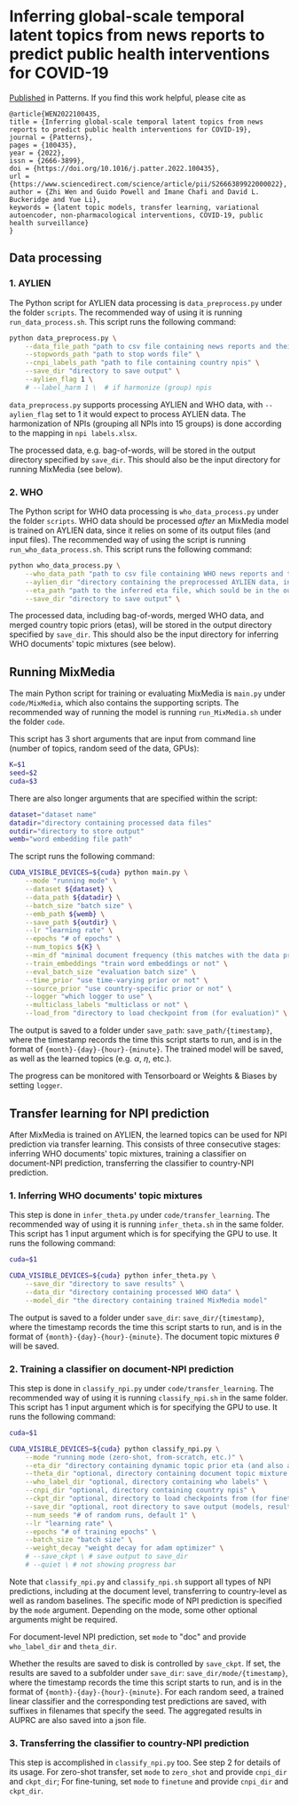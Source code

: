 # Inferring global-scale temporal latent topics from news reports to predict public health interventions for COVID-19

[Published](https://www.cell.com/patterns/fulltext/S2666-3899(22)00002-2) in Patterns. If you find this work helpful, please cite as

```
@article{WEN2022100435,
title = {Inferring global-scale temporal latent topics from news reports to predict public health interventions for COVID-19},
journal = {Patterns},
pages = {100435},
year = {2022},
issn = {2666-3899},
doi = {https://doi.org/10.1016/j.patter.2022.100435},
url = {https://www.sciencedirect.com/science/article/pii/S2666389922000022},
author = {Zhi Wen and Guido Powell and Imane Chafi and David L. Buckeridge and Yue Li},
keywords = {latent topic models, transfer learning, variational autoencoder, non-pharmacological interventions, COVID-19, public health surveillance}
}
```

## Data processing

### 1. AYLIEN

The Python script for AYLIEN data processing is `data_preprocess.py` under the folder `scripts`. The recommended way of using it is running `run_data_process.sh`. This script runs the following command:

```bash
python data_preprocess.py \
    --data_file_path "path to csv file containing news reports and their dates, countries, etc." \
    --stopwords_path "path to stop words file" \
    --cnpi_labels_path "path to file containing country npis" \
    --save_dir "directory to save output" \
    --aylien_flag 1 \
    # --label_harm 1 \  # if harmonize (group) npis
```
`data_preprocess.py` supports processing AYLIEN and WHO data, with `--aylien_flag` set to 1 it would expect to process AYLIEN data. The harmonization of NPIs (grouping all NPIs into 15 groups) is done according to the mapping in `npi labels.xlsx`.

The processed data, e.g. bag-of-words, will be stored in the output directory specified by `save_dir`. This should also be the input directory for running MixMedia (see below).

### 2. WHO

The Python script for WHO data processing is `who_data_process.py` under the folder `scripts`. WHO data should be processed *after* an MixMedia model is trained on AYLIEN data, since it relies on some of its output files (and input files). The recommended way of using the script is running `run_who_data_process.sh`. This script runs the following command:

```bash
python who_data_process.py \
    --who_data_path "path to csv file containing WHO news reports and their dates, countries, etc." \
    --aylien_dir "directory containing the preprocessed AYLIEN data, including mappings of time and source, as well as the vocab" \
    --eta_path "path to the inferred eta file, which sould be in the outputs of running EpiTopics on AYLIEN" \
    --save_dir "directory to save output" \
```

The processed data, including bag-of-words, merged WHO data, and merged country topic priors (etas), will be stored in the output directory specified by `save_dir`. This should also be the input directory for inferring WHO documents' topic mixtures (see below).

## Running MixMedia

The main Python script for training or evaluating MixMedia is `main.py` under `code/MixMedia`, which also contains the supporting scripts. The recommended way of running the model is running `run_MixMedia.sh` under the folder `code`. 

This script has 3 short arguments that are input from command line (number of topics, random seed of the data, GPUs):

```bash
K=$1
seed=$2
cuda=$3
```

There are also longer arguments that are specified within the script:

```bash
dataset="dataset name"
datadir="directory containing processed data files"
outdir="directory to store output"
wemb="word embedding file path"
```

The script runs the following command:

```bash
CUDA_VISIBLE_DEVICES=${cuda} python main.py \
    --mode "running mode" \
    --dataset ${dataset} \
    --data_path ${datadir} \
    --batch_size "batch size" \
    --emb_path ${wemb} \
    --save_path ${outdir} \
    --lr "learning rate" \
    --epochs "# of epochs" \
    --num_topics ${K} \
    --min_df "minimal document frequency (this matches with the data processing)" \
    --train_embeddings "train word embeddings or not" \
    --eval_batch_size "evaluation batch size" \
    --time_prior "use time-varying prior or not" \
    --source_prior "use country-specific prior or not" \
    --logger "which logger to use" \
    --multiclass_labels "multiclass or not" \
    --load_from "directory to load checkpoint from (for evaluation)" \
```

The output is saved to a folder under `save_path`: `save_path/{timestamp}`, where the timestamp records the time this script starts to run, and is in the format of `{month}-{day}-{hour}-{minute}`. The trained model will be saved, as well as the learned topics (e.g. $\alpha$, $\eta$, etc.).

The progress can be monitored with Tensorboard or Weights & Biases by setting `logger`.

## Transfer learning for NPI prediction

After MixMedia is trained on AYLIEN, the learned topics can be used for NPI prediction via transfer learning. This consists of three consecutive stages: inferring WHO documents' topic mixtures, training a classifier on document-NPI prediction, transferring the classifier to country-NPI prediction.

### 1. Inferring WHO documents' topic mixtures

This step is done in `infer_theta.py` under `code/transfer_learning`. The recommended way of using it is running `infer_theta.sh` in the same folder. This script has 1 input argument which is for specifying the GPU to use. It runs the following command:

```bash
cuda=$1

CUDA_VISIBLE_DEVICES=${cuda} python infer_theta.py \
    --save_dir "directory to save results" \
    --data_dir "directory containing processed WHO data" \
    --model_dir "the directory containing trained MixMedia model"
```

The output is saved to a folder under `save_dir`: `save_dir/{timestamp}`, where the timestamp records the time this script starts to run, and is in the format of `{month}-{day}-{hour}-{minute}`. The document topic mixtures $\theta$ will be saved.

### 2. Training a classifier on document-NPI prediction

This step is done in `classify_npi.py` under `code/transfer_learning`. The recommended way of using it is running `classify_npi.sh` in the same folder. This script has 1 input argument which is for specifying the GPU to use. It runs the following command:

```bash
cuda=$1

CUDA_VISIBLE_DEVICES=${cuda} python classify_npi.py \
    --mode "running mode (zero-shot, from-scratch, etc.)" \
    --eta_dir "directory containing dynamic topic prior eta (and also alpha)" \
    --theta_dir "optional, directory containing document topic mixture theta" \
    --who_label_dir "optional, directory containing who labels" \
    --cnpi_dir "optional, directory containing country npis" \
    --ckpt_dir "optional, directory to load checkpoints from (for finetuning and zero-shot)" \
    --save_dir "optional, root directory to save output (models, results, test predictions etc.)" \
    --num_seeds "# of random runs, default 1" \
    --lr "learning rate" \
    --epochs "# of training epochs" \
    --batch_size "batch size" \
    --weight_decay "weight decay for adam optimizer" \
    # --save_ckpt \ # save output to save_dir
    # --quiet \ # not showing progress bar
```

Note that `classify_npi.py` and `classify_npi.sh` support all types of NPI predictions, including at the document level, transferring to country-level as well as random baselines. The specific mode of NPI prediction is specified by the `mode` argument. Depending on the mode, some other optional arguments might be required.

For document-level NPI prediction, set `mode` to "doc" and provide `who_label_dir` and `theta_dir`.

Whether the results are saved to disk is controlled by `save_ckpt`. If set, the results are saved to a subfolder under `save_dir`: `save_dir/mode/{timestamp}`, where the timestamp records the time this script starts to run, and is in the format of `{month}-{day}-{hour}-{minute}`. For each random seed, a trained linear classifier and the corresponding test predictions are saved, with suffixes in filenames that specify the seed. The aggregated results in AUPRC are also saved into a json file.

### 3. Transferring the classifier to country-NPI prediction

This step is accomplished in `classify_npi.py` too. See step 2 for details of its usage. For zero-shot transfer, set `mode` to `zero_shot` and provide `cnpi_dir` and `ckpt_dir`; For fine-tuning, set `mode` to `finetune` and provide `cnpi_dir` and `ckpt_dir`.